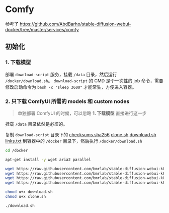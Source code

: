 # Comfy

参考了 https://github.com/AbdBarho/stable-diffusion-webui-docker/tree/master/services/comfy


## 初始化

### 1. 下载模型

部署 `download-script` 服务，挂载 `/data` 目录，然后运行 `/docker/download.sh`。
`download-script` 的 CMD 是个一次性的 job 命令，需要修改启动命令为 `bash -c "sleep 3600"` 才能常驻，方便进入容器。

### 2. 只下载 ComfyUI 所需的 models 和 custom nodes

> 单独部署 ComfyUI 的时候，可以忽略 **1. 下载模型** 直接进行这一步

挂载 `/data` 目录依然是必须的。

复制 `download-script` 目录下的 [checksums.sha256](download-script/checksums.sha256) [clone.sh](download-script/clone.sh) [download.sh](download-script/download.sh) [links.txt](download-script/links.txt) 到容器中的 `/docker` 目录下，然后执行 `/docker/download.sh`

```bash
cd /docker

apt-get install -y wget aria2 parallel

wget https://raw.githubusercontent.com/bmrlab/stable-diffusion-webui-k8s/main/services/comfy/download-script/checksums.sha256
wget https://raw.githubusercontent.com/bmrlab/stable-diffusion-webui-k8s/main/services/comfy/download-script/clone.sh
wget https://raw.githubusercontent.com/bmrlab/stable-diffusion-webui-k8s/main/services/comfy/download-script/download.sh
wget https://raw.githubusercontent.com/bmrlab/stable-diffusion-webui-k8s/main/services/comfy/download-script/links.txt

chmod u+x download.sh
chmod u+x clone.sh

./download.sh
```
